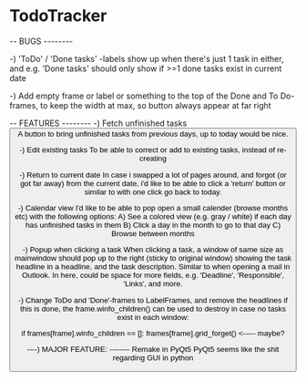 # TodoTracker

-- BUGS --------

-) 'ToDo' / 'Done tasks' -labels show up when there's just 1 task in either, and e.g. 'Done tasks' should only show if >=1 done tasks exist in current date

-) Add empty frame or label or something to the top of the Done and To Do-frames, to keep the width at max, so button always appear at far right


-- FEATURES --------
-) Fetch unfinished tasks <Button>
  A button to bring unfinished tasks from previous days, up to today would be nice.
  
-) Edit existing tasks
  To be able to correct or add to existing tasks, instead of re-creating
  
-) Return to current date
  In case i swapped a lot of pages around, and forgot (or got far away) from the current date, i'd like to be able to click a 'return' button or similar to with one click go back to today.
  
-) Calendar view
  I'd like to be able to pop open a small calender (browse months etc) with the following options:
  A) See a colored view (e.g. gray / white) if each day has unfinished tasks in them
  B) Click a day in the month to go to that day
  C) Browse between months
  
-) Popup when clicking a task
  When clicking a task, a window of same size as mainwindow should pop up to the right (sticky to original window) showing the task headline in a headline, and the task description. Similar to when opening a mail in Outlook. In here, could be space for more fields, e.g. 'Deadline', 'Responsible', 'Links', and more.

-) Change ToDo and 'Done'-frames to LabelFrames, and remove the headlines
  if this is done, the frame.winfo_children() can be used to destroy in case no tasks exist in each window:

  if frames[frame].winfo_children == []:
    frames[frame].grid_forget()           <----- maybe?
  
  ----) MAJOR FEATURE: -------- Remake in PyQt5
  PyQt5 seems like the shit regarding GUI in python
 
  

